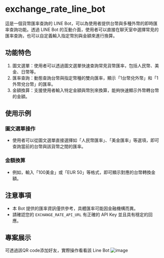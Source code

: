 # exchange_rate_line_bot
這是一個貨幣匯率查詢的 LINE Bot，可以為使用者提供台幣與多種外幣的即時匯率查詢功能。透過 LINE Bot 的互動介面，使用者可以直接在聊天室中選擇常見的匯率查詢，也可以自定義輸入指定幣別與金額來進行換算。

## 功能特色
1. 圖文選單：使用者可以透過圖文選單快速查詢常見貨幣匯率，包括人民幣、美金、日幣等。
2. 匯率查詢：動態查詢台幣與指定幣種的雙向匯率，顯示「1台幣兌外幣」和「1外幣兌台幣」的匯率。
3. 金額換算：支援使用者輸入特定金額與幣別來換算，能夠快速顯示外幣轉台幣的金額。

## 使用示例
### 圖文選單操作

- 使用者可以從圖文選單直接選擇如「人民幣匯率」、「美金匯率」等選項，即可查詢當前的台幣與該貨幣之間的匯率。

### 金額換算

- 例如，輸入「100美金」或「EUR 50」等格式，即可顯示對應的台幣轉換金額。

## 注意事項

- 本 Bot 提供的匯率資訊僅供參考，具體匯率可能因金融機構而異。
- 請確認您的 `EXCHANGE_RATE_API_URL` 有正確的 API Key 並且具有穩定的回應。

## 專案展示
可透過該QR code添加好友，實際操作看看該 Line Bot
![image](https://github.com/user-attachments/assets/d1a1a661-2413-474b-bed7-478e2f43d0cd)
